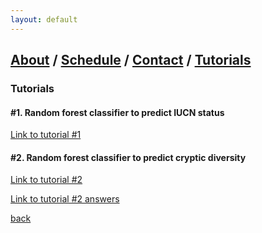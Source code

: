```yaml
---
layout: default
---
```

## [About](index.md) / [Schedule](./Schedule.html) / [Contact](./Contact.html) / [Tutorials](./Tutorials.html)

### Tutorials

#### #1. Random forest classifier to predict IUCN status
[Link to tutorial #1](https://predictivephylogeography-ssb2018.github.io/RandomForestIUCN.html)

#### #2. Random forest classifier to predict cryptic diversity
[Link to tutorial #2](https://predictivephylogeography-ssb2018.github.io/Tutorial_2.html)

[Link to tutorial #2 answers](https://predictivephylogeography-ssb2018.github.io/Tutorial_2_answers.html)

[back](./)
